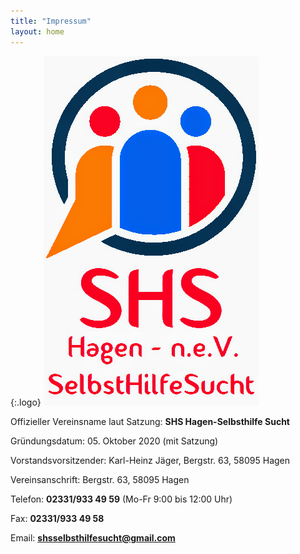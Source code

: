 ```yaml
---
title: "Impressum"
layout: home
---
```


{:.logo}
![SHS Hagen Logo](/assets/images/shs-logo.png)

Offizieller Vereinsname laut Satzung: **SHS Hagen-Selbsthilfe Sucht**  

Gründungsdatum: 05. Oktober 2020 (mit Satzung)  

Vorstandsvorsitzender: Karl-Heinz Jäger, Bergstr. 63, 58095 Hagen  

Vereinsanschrift: Bergstr. 63, 58095 Hagen  

Telefon: **02331/933 49 59** (Mo-Fr 9:00 bis 12:00 Uhr)  

Fax: **02331/933 49 58**  

Email: **shsselbsthilfesucht@gmail.com**  

